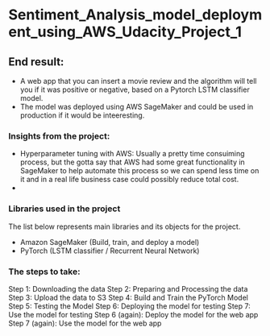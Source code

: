 # Sentiment_Analysis_model_deployment_using_AWS_Udacity_Project_1


## End result: 
- A web app that you can insert a movie review and the algorithm will tell you if it was positive or negative, based on a Pytorch LSTM classifier model. 
- The model was deployed using AWS SageMaker and could be used in production if it would be inteeresting.

### Insights from the project: 
- Hyperparameter tuning with AWS: Usually a pretty time consuiming process, but the gotta say that AWS had some great functionality in SageMaker to help automate this process so we can spend less time on it and in a real life business case could possibly reduce total cost. 
- 

### Libraries used in the project

The list below represents main libraries and its objects for the project.

- Amazon SageMaker (Build, train, and deploy a model)
- PyTorch (LSTM classifier / Recurrent Neural Network)

### The steps to take:
Step 1: Downloading the data
Step 2: Preparing and Processing the data
Step 3: Upload the data to S3
Step 4: Build and Train the PyTorch Model
Step 5: Testing the Model
Step 6: Deploying the model for testing
Step 7: Use the model for testing
Step 6 (again): Deploy the model for the web app
Step 7 (again): Use the model for the web app
